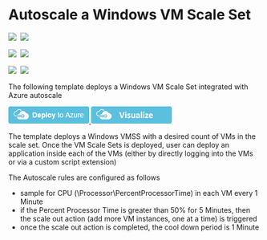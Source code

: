 # Autoscale a Windows VM Scale Set

<IMG SRC="https://azbotstorage.blob.core.windows.net/badges/201-vmss-windows-autoscale/PublicLastTestDate.svg" />&nbsp;
<IMG SRC="https://azbotstorage.blob.core.windows.net/badges/201-vmss-windows-autoscale/PublicDeployment.svg" />&nbsp;

<IMG SRC="https://azbotstorage.blob.core.windows.net/badges/201-vmss-windows-autoscale/FairfaxLastTestDate.svg" />&nbsp;
<IMG SRC="https://azbotstorage.blob.core.windows.net/badges/201-vmss-windows-autoscale/FairfaxDeployment.svg" />&nbsp;

<IMG SRC="https://azbotstorage.blob.core.windows.net/badges/201-vmss-windows-autoscale/BestPracticeResult.svg" />&nbsp;
<IMG SRC="https://azbotstorage.blob.core.windows.net/badges/201-vmss-windows-autoscale/CredScanResult.svg" />&nbsp;

The following template deploys a Windows VM Scale Set integrated with Azure autoscale

<a href="https://portal.azure.com/#create/Microsoft.Template/uri/https%3A%2F%2Fraw.githubusercontent.com%2FAzure%2Fazure-quickstart-templates%2Fmaster%2F201-vmss-windows-autoscale%2Fazuredeploy.json" target="_blank">
    <img src="https://raw.githubusercontent.com/Azure/azure-quickstart-templates/master/1-CONTRIBUTION-GUIDE/images/deploytoazure.png"/>
</a>
<a href="http://armviz.io/#/?load=https%3A%2F%2Fraw.githubusercontent.com%2FAzure%2Fazure-quickstart-templates%2Fmaster%2F201-vmss-windows-autoscale%2Fazuredeploy.json" target="_blank">
    <img src="https://raw.githubusercontent.com/Azure/azure-quickstart-templates/master/1-CONTRIBUTION-GUIDE/images/visualizebutton.png"/>
</a>

The template deploys a Windows VMSS with a desired count of VMs in the scale set. Once the VM Scale Sets is deployed, user can deploy an application inside each of the VMs (either by directly logging into the VMs or via a custom script extension)

The Autoscale rules are configured as follows

- sample for CPU (\\Processor\\PercentProcessorTime) in each VM every 1 Minute
- if the Percent Processor Time is greater than 50% for 5 Minutes, then the scale out action (add more VM instances, one at a time) is triggered
- once the scale out action is completed, the cool down period is 1 Minute
